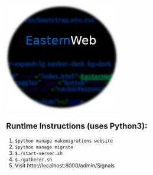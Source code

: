 

![EasternWeb](logo.png "EasternWeb")








Runtime Instructions (uses Python3):
----------------
1. `$python manage makemigrations website`
2. `$python manage migrate`
3. `$./start-server.sh`
4. `$./gatherer.sh`
5. Visit http://localhost:8000/admin/Signals

